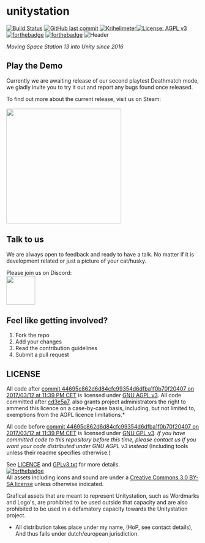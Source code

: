 # unitystation
[![Build Status](https://travis-ci.org/unitystation/unitystation.svg?branch=develop)](https://travis-ci.org/unitystation/unitystation)
[![GitHub last commit](https://img.shields.io/github/last-commit/unitystation/unitystation.svg)](https://github.com/unitystation/unitystation/commits/develop) [![Krihelimeter](http://www.krihelinator.xyz/badge/unitystation/unitystation)](http://www.krihelinator.xyz/repositories/unitystation/unitystation)[![License: AGPL v3](https://img.shields.io/badge/License-AGPL%20v3-blue.svg)](https://www.gnu.org/licenses/agpl-3.0)
<br>
[![forthebadge](http://forthebadge.com/images/badges/built-with-resentment.svg)](http://forthebadge.com) [![forthebadge](http://forthebadge.com/images/badges/contains-technical-debt.svg)](http://forthebadge.com)
![Header](https://camo.githubusercontent.com/33e89a24d66a1f94b45f652c1fd0ed391b86595a/687474703a2f2f646f6f626c792e697a7a2e6d6f652f756e69747973746174696f6e2f77696b692f756e69747973746174696f6e4c4f474f2e706e67)<br>

_Moving Space Station 13 into Unity since 2016_

## Play the Demo
Currently we are awaiting release of our second playtest Deathmatch mode, we gladly invite you to try it out and report any bugs found once released.

To find out more about the current release, visit us on Steam:<br> <br>
[<img src="https://user-images.githubusercontent.com/7613738/35184899-b6a0aa8e-fdfb-11e7-91a8-bad8f19937b4.jpg" width="300">](https://store.steampowered.com/app/787180/Unitystation/)


## Talk to us
We are always open to feedback and ready to have a talk. No matter if it is development related or just a picture of your cat/husky.

Please join us on Discord:<br>
[<img src="https://www.seoclerk.com/pics/want57772-1PlHGI1515438378.png" width="75">](https://discord.gg/vx27pA2)

## Feel like getting involved?
1. Fork the repo
2. Add your changes
3. Read the contribution guidelines
4. Submit a pull request

## LICENSE

All code after [commit 44695c862d6d84cfc99354d6dfba1f0b70f20407 on 2017/03/12 at 11:39 PM CET](https://github.com/unitystation/unitystation/commit/44695c862d6d84cfc99354d6dfba1f0b70f20407) is licensed under [GNU AGPL v3](https://www.gnu.org/licenses/agpl-3.0.html). All code committed after [cd3e5a7](https://github.com/unitystation/unitystation/commit/cd3e5a74e14cee8dc62ac1ff6fc7deee11c4332d), also grants project administrators the right to ammend this licence on a case-by-case basis, including, but not limited to, exemptions from the AGPL licence limitations.*

All code before [commit 44695c862d6d84cfc99354d6dfba1f0b70f20407 on 2017/03/12 at 11:39 PM CET](https://github.com/unitystation/unitystation/commit/44695c862d6d84cfc99354d6dfba1f0b70f20407) is licensed under [GNU GPL v3](https://www.gnu.org/licenses/gpl-3.0.html).
_If you have committed code to this repository before this time, please contact us if you want your code distributed under GNU AGPL v3 instead_
(Including tools unless their readme specifies otherwise.)

See [LICENCE](https://github.com/unitystation/unitystation/blob/develop/LICENSE) and [GPLv3.txt](https://github.com/unitystation/unitystation/blob/develop/docs/GPLv3.txt) for more details.
<br>
[![forthebadge](http://forthebadge.com/images/badges/cc-by-nd.svg)](http://forthebadge.com) <br>
All assets including icons and sound are under a [Creative Commons 3.0 BY-SA license](https://creativecommons.org/licenses/by-sa/3.0/) unless otherwise indicated.

Grafical assets that are meant to represent Unitystation, such as Wordmarks and Logo's, are prohibited to be used outside that capacity and are also prohibited to be used in a defamatory capacity towards the Unitystation project.

* All distribution takes place under my name, (HoP, see contact details), And thus falls under dutch/european jurisdiction. 
